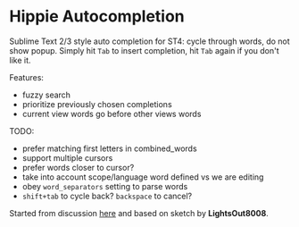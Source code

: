 # Hippie Autocompletion

Sublime Text 2/3 style auto completion for ST4: cycle through words, do not show popup. Simply hit `Tab` to insert completion, hit `Tab` again if you don't like it.

Features:

- fuzzy search
- prioritize previously chosen completions
- current view words go before other views words

TODO:

- prefer matching first letters in combined_words
- support multiple cursors
- prefer words closer to cursor?
- take into account scope/language word defined vs we are editing
- obey `word_separators` setting to parse words
- `shift+tab` to cycle back? `backspace` to cancel?


Started from discussion [here](https://forum.sublimetext.com/t/st3-style-autocomplete-in-st4/57774) and based on sketch by **LightsOut8008**.
